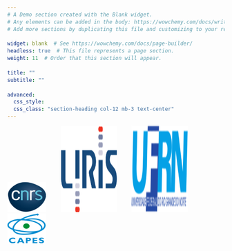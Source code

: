 ```yaml
---
# A Demo section created with the Blank widget.
# Any elements can be added in the body: https://wowchemy.com/docs/writing-markdown-latex/
# Add more sections by duplicating this file and customizing to your requirements.

widget: blank  # See https://wowchemy.com/docs/page-builder/
headless: true  # This file represents a page section.
weight: 11  # Order that this section will appear.

title: ""
subtitle: ""

advanced:
  css_style:
  css_class: "section-heading col-12 mb-3 text-center"
---
```

<img style='display:inline; padding-right:30px' src="media/logo-cnrs.png" width="90" height="70" /> 
<img style='display:inline; padding-right:30px' src="media/logo-liris.png" width="130" height="200" /> 
<img style='display:inline; padding-right:30px' src="media/logo-ufrn.png" width="130" height="200" /> 
<img style='display:inline; padding-right:10px' src="media/logo-capes.png" width="90" height="70" />